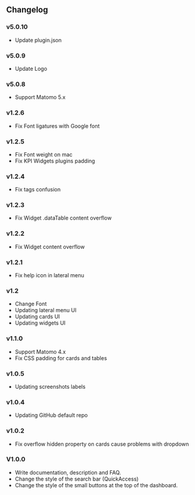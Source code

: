 ## Changelog

### v5.0.10

- Update plugin.json

### v5.0.9

- Update Logo

### v5.0.8

- Support Matomo 5.x

### v1.2.6

- Fix Font ligatures with Google font

### v1.2.5

- Fix Font weight on mac
- Fix KPI Widgets plugins padding

### v1.2.4

- Fix tags confusion

### v1.2.3

- Fix Widget .dataTable content overflow

### v1.2.2

- Fix Widget content overflow

### v1.2.1

- Fix help icon in lateral menu

### v1.2

- Change Font
- Updating lateral menu UI
- Updating cards UI
- Updating widgets UI

### v1.1.0

- Support Matomo 4.x
- Fix CSS padding for cards and tables

### v1.0.5

- Updating screenshots labels

### v1.0.4

- Updating GitHub default repo

### v1.0.2

- Fix overflow hidden property on cards cause problems with dropdown

### V1.0.0

- Write documentation, description and FAQ.
- Change the style of the search bar (QuickAccess)
- Change the style of the small buttons at the top of the dashboard.
